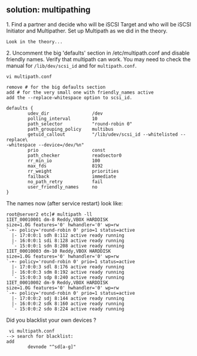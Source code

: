 ## solution: multipathing

1\. Find a partner and decide who will be iSCSI Target and who will be
iSCSI Initiator and Multipather. Set up Multipath as we did in the
theory.

    Look in the theory...

2\. Uncomment the big \'defaults\' section in /etc/multipath.conf and
disable friendly names. Verify that multipath can work. You may need to
check the manual for `/lib/dev/scsi_id` and for `multipath.conf`.

    vi multipath.conf

    remove # for the big defaults section
    add # for the very small one with friendly_names active
    add the --replace-whitespace option to scsi_id.

    defaults {
            udev_dir                /dev
            polling_interval        10
            path_selector           "round-robin 0"
            path_grouping_policy    multibus
            getuid_callout          "/lib/udev/scsi_id --whitelisted --replace\
    -whitespace --device=/dev/%n"
            prio                    const
            path_checker            readsector0
            rr_min_io               100
            max_fds                 8192
            rr_weight               priorities
            failback                immediate
            no_path_retry           fail
            user_friendly_names     no
    }

The names now (after service restart) look like:

    root@server2 etc]# multipath -ll
    1IET_00010001 dm-8 Reddy,VBOX HARDDISK
    size=1.0G features='0' hwhandler='0' wp=rw
    `-+- policy='round-robin 0' prio=1 status=active
      |- 17:0:0:1 sdh 8:112 active ready running
      |- 16:0:0:1 sdi 8:128 active ready running
      `- 15:0:0:1 sdn 8:208 active ready running
    1IET_00010003 dm-10 Reddy,VBOX HARDDISK
    size=1.0G features='0' hwhandler='0' wp=rw
    `-+- policy='round-robin 0' prio=1 status=active
      |- 17:0:0:3 sdl 8:176 active ready running
      |- 16:0:0:3 sdm 8:192 active ready running
      `- 15:0:0:3 sdp 8:240 active ready running
    1IET_00010002 dm-9 Reddy,VBOX HARDDISK
    size=1.0G features='0' hwhandler='0' wp=rw
    `-+- policy='round-robin 0' prio=1 status=active
      |- 17:0:0:2 sdj 8:144 active ready running
      |- 16:0:0:2 sdk 8:160 active ready running
      `- 15:0:0:2 sdo 8:224 active ready running

Did you blacklist your own devices ?

     vi multipath.conf
    --> search for blacklist:
    add
            devnode "^sd[a-g]"
